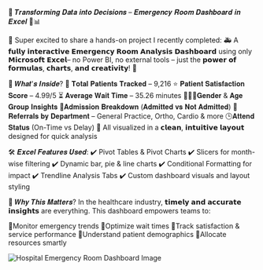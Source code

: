 🚨 𝑻𝒓𝒂𝒏𝒔𝒇𝒐𝒓𝒎𝒊𝒏𝒈 𝑫𝒂𝒕𝒂 𝒊𝒏𝒕𝒐 𝑫𝒆𝒄𝒊𝒔𝒊𝒐𝒏𝒔 – 𝑬𝒎𝒆𝒓𝒈𝒆𝒏𝒄𝒚 𝑹𝒐𝒐𝒎 𝑫𝒂𝒔𝒉𝒃𝒐𝒂𝒓𝒅 𝒊𝒏 𝑬𝒙𝒄𝒆𝒍 🏥📊

📢 Super excited to share a hands-on project I recently completed:
 🚑 A 𝗳𝘂𝗹𝗹𝘆 𝗶𝗻𝘁𝗲𝗿𝗮𝗰𝘁𝗶𝘃𝗲 𝗘𝗺𝗲𝗿𝗴𝗲𝗻𝗰𝘆 𝗥𝗼𝗼𝗺 𝗔𝗻𝗮𝗹𝘆𝘀𝗶𝘀 𝗗𝗮𝘀𝗵𝗯𝗼𝗮𝗿𝗱 using only 𝗠𝗶𝗰𝗿𝗼𝘀𝗼𝗳𝘁 𝗘𝘅𝗰𝗲𝗹– no Power BI, no external tools – just the 𝗽𝗼𝘄𝗲𝗿 𝗼𝗳 𝗳𝗼𝗿𝗺𝘂𝗹𝗮𝘀, 𝗰𝗵𝗮𝗿𝘁𝘀, 𝗮𝗻𝗱 𝗰𝗿𝗲𝗮𝘁𝗶𝘃𝗶𝘁𝘆! 🙌

📌 𝑾𝒉𝒂𝒕'𝒔 𝑰𝒏𝒔𝒊𝒅𝒆?
🧮 𝐓𝐨𝐭𝐚𝐥 𝐏𝐚𝐭𝐢𝐞𝐧𝐭𝐬 𝐓𝐫𝐚𝐜𝐤𝐞𝐝 – 9,216
⭐ 𝐏𝐚𝐭𝐢𝐞𝐧𝐭 𝐒𝐚𝐭𝐢𝐬𝐟𝐚𝐜𝐭𝐢𝐨𝐧 𝐒𝐜𝐨𝐫𝐞 – 4.99/5
⏳ 𝐀𝐯𝐞𝐫𝐚𝐠𝐞 𝐖𝐚𝐢𝐭 𝐓𝐢𝐦𝐞 – 35.26 minutes
🧑‍🤝‍🧑𝐆𝐞𝐧𝐝𝐞𝐫 & 𝐀𝐠𝐞 𝐆𝐫𝐨𝐮𝐩 𝐈𝐧𝐬𝐢𝐠𝐡𝐭𝐬
📝𝐀𝐝𝐦𝐢𝐬𝐬𝐢𝐨𝐧 𝐁𝐫𝐞𝐚𝐤𝐝𝐨𝐰𝐧 (𝐀𝐝𝐦𝐢𝐭𝐭𝐞𝐝 𝐯𝐬 𝐍𝐨𝐭 𝐀𝐝𝐦𝐢𝐭𝐭𝐞𝐝)
🏥 𝐑𝐞𝐟𝐞𝐫𝐫𝐚𝐥𝐬 𝐛𝐲 𝐃𝐞𝐩𝐚𝐫𝐭𝐦𝐞𝐧𝐭 – General Practice, Ortho, Cardio & more
🕒𝐀𝐭𝐭𝐞𝐧𝐝 𝐒𝐭𝐚𝐭𝐮𝐬 (On-Time vs Delay)
🎯 All visualized in a 𝗰𝗹𝗲𝗮𝗻, 𝗶𝗻𝘁𝘂𝗶𝘁𝗶𝘃𝗲 𝗹𝗮𝘆𝗼𝘂𝘁 designed for quick analysis

🛠️ 𝑬𝒙𝒄𝒆𝒍 𝑭𝒆𝒂𝒕𝒖𝒓𝒆𝒔 𝑼𝒔𝒆𝒅:
✔️ Pivot Tables & Pivot Charts
✔️ Slicers for month-wise filtering
✔️ Dynamic bar, pie & line charts
✔️ Conditional Formatting for impact
✔️ Trendline Analysis Tabs
✔️ Custom dashboard visuals and layout styling

🎯 𝑾𝒉𝒚 𝑻𝒉𝒊𝒔 𝑴𝒂𝒕𝒕𝒆𝒓𝒔?
 In the healthcare industry, 𝘁𝗶𝗺𝗲𝗹𝘆 𝗮𝗻𝗱 𝗮𝗰𝗰𝘂𝗿𝗮𝘁𝗲 𝗶𝗻𝘀𝗶𝗴𝗵𝘁𝘀 are everything. This dashboard empowers teams to:

📍Monitor emergency trends
📍Optimize wait times
📍Track satisfaction & service performance
📍Understand patient demographics
📍Allocate resources smartly

![Hospital Emergency Room Dashboard Image](https://github.com/user-attachments/assets/090a1c50-365e-4ce5-adf2-a4ab6bc89a34)

